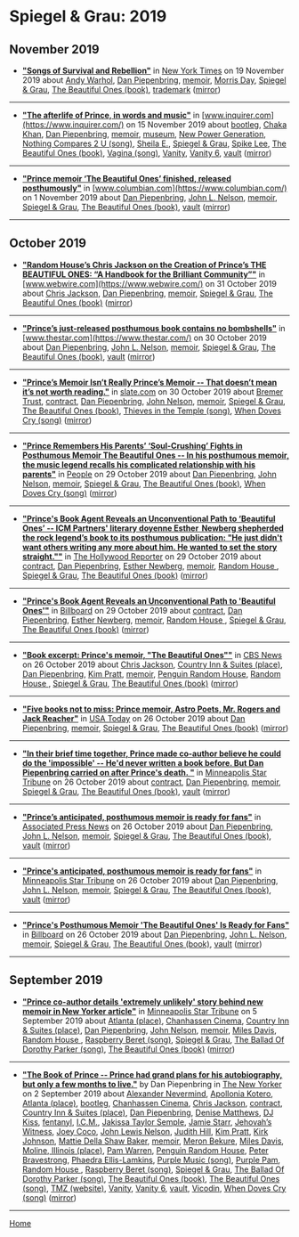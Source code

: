 # Spiegel & Grau: 2019

## November 2019

 - [**"Songs of Survival and Rebellion"**](https://www.nytimes.com/2019/11/19/books/review/me-elton-john.html) in [New York Times](https://www.nytimes.com/) on 19 November 2019 about [Andy Warhol](../../topics/andy-warhol/index.md), [Dan Piepenbring](../../topics/dan-piepenbring/index.md), [memoir](../../topics/memoir/index.md), [Morris Day](../../topics/morris-day/index.md), [Spiegel & Grau](../../topics/spiegel-grau/index.md), [The Beautiful Ones (book)](../../topics/book/the-beautiful-ones/index.md), [trademark](../../topics/trademark/index.md) ([mirror](https://web.archive.org/web/*/https://www.nytimes.com/2019/11/19/books/review/me-elton-john.html))

----

 - [**"The afterlife of Prince, in words and music"**](https://www.inquirer.com/entertainment/prince-1999-beautiful-ones-music-book-tom-petty-david-bowie-20191115.html) in [www.inquirer.com](https://www.inquirer.com/) on 15 November 2019 about [bootleg](../../topics/bootleg/index.md), [Chaka Khan](../../topics/chaka-khan/index.md), [Dan Piepenbring](../../topics/dan-piepenbring/index.md), [memoir](../../topics/memoir/index.md), [museum](../../topics/museum/index.md), [New Power Generation](../../topics/new-power-generation/index.md), [Nothing Compares 2 U (song)](../../topics/song/nothing-compares-2-u/index.md), [Sheila E.](../../topics/sheila-e/index.md), [Spiegel & Grau](../../topics/spiegel-grau/index.md), [Spike Lee](../../topics/spike-lee/index.md), [The Beautiful Ones (book)](../../topics/book/the-beautiful-ones/index.md), [Vagina (song)](../../topics/song/vagina/index.md), [Vanity](../../topics/vanity/index.md), [Vanity 6](../../topics/vanity-6/index.md), [vault](../../topics/vault/index.md) ([mirror](https://web.archive.org/web/*/https://www.inquirer.com/entertainment/prince-1999-beautiful-ones-music-book-tom-petty-david-bowie-20191115.html))

----

 - [**"Prince memoir ‘The Beautiful Ones’ finished, released posthumously"**](https://www.columbian.com/news/2019/nov/01/prince-memoir-the-beautiful-ones-finished-released-posthumously/) in [www.columbian.com](https://www.columbian.com/) on 1 November 2019 about [Dan Piepenbring](../../topics/dan-piepenbring/index.md), [John L. Nelson](../../topics/john-l-nelson/index.md), [memoir](../../topics/memoir/index.md), [Spiegel & Grau](../../topics/spiegel-grau/index.md), [The Beautiful Ones (book)](../../topics/book/the-beautiful-ones/index.md), [vault](../../topics/vault/index.md) ([mirror](https://web.archive.org/web/*/https://www.columbian.com/news/2019/nov/01/prince-memoir-the-beautiful-ones-finished-released-posthumously/))

----

## October 2019

 - [**"Random House’s Chris Jackson on the Creation of Prince’s THE BEAUTIFUL ONES: “A Handbook for the Brilliant Community”"**](https://www.webwire.com/ViewPressRel.asp?aId=249276) in [www.webwire.com](https://www.webwire.com/) on 31 October 2019 about [Chris Jackson](../../topics/chris-jackson/index.md), [Dan Piepenbring](../../topics/dan-piepenbring/index.md), [memoir](../../topics/memoir/index.md), [Spiegel & Grau](../../topics/spiegel-grau/index.md), [The Beautiful Ones (book)](../../topics/book/the-beautiful-ones/index.md) ([mirror](https://web.archive.org/web/*/https://www.webwire.com/ViewPressRel.asp?aId=249276))

----

 - [**"Prince’s just-released posthumous book contains no bombshells"**](https://www.thestar.com/entertainment/books/2019/10/30/princes-just-released-posthumous-book-contains-no-bombshells.html) in [www.thestar.com](https://www.thestar.com/) on 30 October 2019 about [Dan Piepenbring](../../topics/dan-piepenbring/index.md), [John L. Nelson](../../topics/john-l-nelson/index.md), [memoir](../../topics/memoir/index.md), [Spiegel & Grau](../../topics/spiegel-grau/index.md), [The Beautiful Ones (book)](../../topics/book/the-beautiful-ones/index.md), [vault](../../topics/vault/index.md) ([mirror](https://web.archive.org/web/*/https://www.thestar.com/entertainment/books/2019/10/30/princes-just-released-posthumous-book-contains-no-bombshells.html))

----

 - [**"Prince’s Memoir Isn’t Really Prince’s Memoir -- That doesn’t mean it’s not worth reading."**](https://slate.com/culture/2019/10/prince-memoir-book-review-the-beautiful-ones.html) in [slate.com](https://slate.com/) on 30 October 2019 about [Bremer Trust](../../topics/bremer-trust/index.md), [contract](../../topics/contract/index.md), [Dan Piepenbring](../../topics/dan-piepenbring/index.md), [John Nelson](../../topics/john-nelson/index.md), [memoir](../../topics/memoir/index.md), [Spiegel & Grau](../../topics/spiegel-grau/index.md), [The Beautiful Ones (book)](../../topics/book/the-beautiful-ones/index.md), [Thieves in the Temple (song)](../../topics/song/thieves-in-the-temple/index.md), [When Doves Cry (song)](../../topics/song/when-doves-cry/index.md) ([mirror](https://web.archive.org/web/*/https://slate.com/culture/2019/10/prince-memoir-book-review-the-beautiful-ones.html))

----

 - [**"Prince Remembers His Parents’ ‘Soul-Crushing’ Fights in Posthumous Memoir The Beautiful Ones -- In his posthumous memoir, the music legend recalls his complicated relationship with his parents"**](https://people.com/music/prince-recalls-parents-fights-in-posthumous-memoir-the-beautiful-ones/) in [People](https://people.com/) on 29 October 2019 about [Dan Piepenbring](../../topics/dan-piepenbring/index.md), [John Nelson](../../topics/john-nelson/index.md), [memoir](../../topics/memoir/index.md), [Spiegel & Grau](../../topics/spiegel-grau/index.md), [The Beautiful Ones (book)](../../topics/book/the-beautiful-ones/index.md), [When Doves Cry (song)](../../topics/song/when-doves-cry/index.md) ([mirror](https://web.archive.org/web/*/https://people.com/music/prince-recalls-parents-fights-in-posthumous-memoir-the-beautiful-ones/))

----

 - [**"Prince's Book Agent Reveals an Unconventional Path to ‘Beautiful Ones’ -- ICM Partners' literary doyenne Esther  Newberg shepherded the rock legend’s book to its posthumous publication: "He just didn't want others writing any more about him. He wanted to set the story straight.""**](https://www.hollywoodreporter.com/news/princes-memoir-beautiful-took-an-unconventional-path-bookshelves-1250555) in [The Hollywood Reporter](https://www.hollywoodreporter.com/) on 29 October 2019 about [contract](../../topics/contract/index.md), [Dan Piepenbring](../../topics/dan-piepenbring/index.md), [Esther Newberg](../../topics/esther-newberg/index.md), [memoir](../../topics/memoir/index.md), [Random House ](../../topics/random-house/index.md), [Spiegel & Grau](../../topics/spiegel-grau/index.md), [The Beautiful Ones (book)](../../topics/book/the-beautiful-ones/index.md) ([mirror](https://web.archive.org/web/*/https://www.hollywoodreporter.com/news/princes-memoir-beautiful-took-an-unconventional-path-bookshelves-1250555))

----

 - [**"Prince's Book Agent Reveals an Unconventional Path to 'Beautiful Ones'"**](https://www.billboard.com/articles/columns/rock/8541301/prince-book-agent-talks-beautiful-ones-memoir) in [Billboard](https://www.billboard.com/) on 29 October 2019 about [contract](../../topics/contract/index.md), [Dan Piepenbring](../../topics/dan-piepenbring/index.md), [Esther Newberg](../../topics/esther-newberg/index.md), [memoir](../../topics/memoir/index.md), [Random House ](../../topics/random-house/index.md), [Spiegel & Grau](../../topics/spiegel-grau/index.md), [The Beautiful Ones (book)](../../topics/book/the-beautiful-ones/index.md) ([mirror](https://web.archive.org/web/*/https://www.billboard.com/articles/columns/rock/8541301/prince-book-agent-talks-beautiful-ones-memoir))

----

 - [**"Book excerpt: Prince's memoir, "The Beautiful Ones""**](https://www.cbsnews.com/news/book-excerpt-prince-memoir-the-beautiful-ones/) in [CBS News](https://www.cbsnews.com/) on 26 October 2019 about [Chris Jackson](../../topics/chris-jackson/index.md), [Country Inn & Suites (place)](../../topics/place/country-inn-suites/index.md), [Dan Piepenbring](../../topics/dan-piepenbring/index.md), [Kim Pratt](../../topics/kim-pratt/index.md), [memoir](../../topics/memoir/index.md), [Penguin Random House](../../topics/penguin-random-house/index.md), [Random House ](../../topics/random-house/index.md), [Spiegel & Grau](../../topics/spiegel-grau/index.md), [The Beautiful Ones (book)](../../topics/book/the-beautiful-ones/index.md) ([mirror](https://web.archive.org/web/*/https://www.cbsnews.com/news/book-excerpt-prince-memoir-the-beautiful-ones/))

----

 - [**"Five books not to miss: Prince memoir, Astro Poets, Mr. Rogers and Jack Reacher"**](https://usatoday.com/story/entertainment/books/2019/10/26/new-books-prince-memoir-astro-poets-mr-rogers-jack-reacher/2458082001/) in [USA Today](https://usatoday.com/) on 26 October 2019 about [Dan Piepenbring](../../topics/dan-piepenbring/index.md), [memoir](../../topics/memoir/index.md), [Spiegel & Grau](../../topics/spiegel-grau/index.md), [The Beautiful Ones (book)](../../topics/book/the-beautiful-ones/index.md) ([mirror](https://web.archive.org/web/*/https://usatoday.com/story/entertainment/books/2019/10/26/new-books-prince-memoir-astro-poets-mr-rogers-jack-reacher/2458082001/))

----

 - [**"In their brief time together, Prince made co-author believe he could do the 'impossible' -- He'd never written a book before. But Dan Piepenbring carried on after Prince's death. "**](http://www.startribune.com/in-their-brief-time-together-prince-made-co-author-believe-he-could-do-the-impossible/563845862/) in [Minneapolis Star Tribune](http://www.startribune.com/) on 26 October 2019 about [contract](../../topics/contract/index.md), [Dan Piepenbring](../../topics/dan-piepenbring/index.md), [memoir](../../topics/memoir/index.md), [Spiegel & Grau](../../topics/spiegel-grau/index.md), [The Beautiful Ones (book)](../../topics/book/the-beautiful-ones/index.md), [vault](../../topics/vault/index.md) ([mirror](https://web.archive.org/web/*/http://www.startribune.com/in-their-brief-time-together-prince-made-co-author-believe-he-could-do-the-impossible/563845862/))

----

 - [**"Prince’s anticipated, posthumous memoir is ready for fans"**](https://apnews.com/3b915e466906421c90d0d42fcbbaef47) in [Associated Press News](https://apnews.com/) on 26 October 2019 about [Dan Piepenbring](../../topics/dan-piepenbring/index.md), [John L. Nelson](../../topics/john-l-nelson/index.md), [memoir](../../topics/memoir/index.md), [Spiegel & Grau](../../topics/spiegel-grau/index.md), [The Beautiful Ones (book)](../../topics/book/the-beautiful-ones/index.md), [vault](../../topics/vault/index.md) ([mirror](https://web.archive.org/web/*/https://apnews.com/3b915e466906421c90d0d42fcbbaef47))

----

 - [**"Prince's anticipated, posthumous memoir is ready for fans"**](http://www.startribune.com/prince-s-anticipated-posthumous-memoir-is-ready-for-fans/563912692/) in [Minneapolis Star Tribune](http://www.startribune.com/) on 26 October 2019 about [Dan Piepenbring](../../topics/dan-piepenbring/index.md), [John L. Nelson](../../topics/john-l-nelson/index.md), [memoir](../../topics/memoir/index.md), [Spiegel & Grau](../../topics/spiegel-grau/index.md), [The Beautiful Ones (book)](../../topics/book/the-beautiful-ones/index.md), [vault](../../topics/vault/index.md) ([mirror](https://web.archive.org/web/*/http://www.startribune.com/prince-s-anticipated-posthumous-memoir-is-ready-for-fans/563912692/))

----

 - [**"Prince's Posthumous Memoir 'The Beautiful Ones' Is Ready for Fans"**](https://www.billboard.com/articles/news/8540792/prince-posthumous-memoir-the-beautiful-ones-is-ready-for-fans) in [Billboard](https://www.billboard.com/) on 26 October 2019 about [Dan Piepenbring](../../topics/dan-piepenbring/index.md), [John L. Nelson](../../topics/john-l-nelson/index.md), [memoir](../../topics/memoir/index.md), [Spiegel & Grau](../../topics/spiegel-grau/index.md), [The Beautiful Ones (book)](../../topics/book/the-beautiful-ones/index.md), [vault](../../topics/vault/index.md) ([mirror](https://web.archive.org/web/*/https://www.billboard.com/articles/news/8540792/prince-posthumous-memoir-the-beautiful-ones-is-ready-for-fans))

----

## September 2019

 - [**"Prince co-author details 'extremely unlikely' story behind new memoir in New Yorker article"**](http://www.startribune.com/prince-co-author-details-extremely-unlikely-story-behind-new-memoir-in-new-yorker-article/559478242/) in [Minneapolis Star Tribune](http://www.startribune.com/) on 5 September 2019 about [Atlanta (place)](../../topics/place/atlanta/index.md), [Chanhassen Cinema](../../topics/chanhassen-cinema/index.md), [Country Inn & Suites (place)](../../topics/place/country-inn-suites/index.md), [Dan Piepenbring](../../topics/dan-piepenbring/index.md), [John Nelson](../../topics/john-nelson/index.md), [memoir](../../topics/memoir/index.md), [Miles Davis](../../topics/miles-davis/index.md), [Random House ](../../topics/random-house/index.md), [Raspberry Beret (song)](../../topics/song/raspberry-beret/index.md), [Spiegel & Grau](../../topics/spiegel-grau/index.md), [The Ballad Of Dorothy Parker (song)](../../topics/song/the-ballad-of-dorothy-parker/index.md), [The Beautiful Ones (book)](../../topics/book/the-beautiful-ones/index.md) ([mirror](https://web.archive.org/web/*/http://www.startribune.com/prince-co-author-details-extremely-unlikely-story-behind-new-memoir-in-new-yorker-article/559478242/))

----

 - [**"The Book of Prince -- Prince had grand plans for his autobiography, but only a few months to live."**](https://www.newyorker.com/magazine/2019/09/09/the-book-of-prince) by Dan Piepenbring in [The New Yorker](https://www.newyorker.com/) on 2 September 2019 about [Alexander Nevermind](../../topics/alexander-nevermind/index.md), [Apollonia Kotero](../../topics/apollonia-kotero/index.md), [Atlanta (place)](../../topics/place/atlanta/index.md), [bootleg](../../topics/bootleg/index.md), [Chanhassen Cinema](../../topics/chanhassen-cinema/index.md), [Chris Jackson](../../topics/chris-jackson/index.md), [contract](../../topics/contract/index.md), [Country Inn & Suites (place)](../../topics/place/country-inn-suites/index.md), [Dan Piepenbring](../../topics/dan-piepenbring/index.md), [Denise Matthews](../../topics/denise-matthews/index.md), [DJ Kiss](../../topics/dj-kiss/index.md), [fentanyl](../../topics/fentanyl/index.md), [I.C.M.](../../topics/i-c-m/index.md), [Jakissa Taylor Semple](../../topics/jakissa-taylor-semple/index.md), [Jamie Starr](../../topics/jamie-starr/index.md), [Jehovah’s Witness](../../topics/jehovah-s-witness/index.md), [Joey Coco](../../topics/joey-coco/index.md), [John Lewis Nelson](../../topics/john-lewis-nelson/index.md), [Judith Hill](../../topics/judith-hill/index.md), [Kim Pratt](../../topics/kim-pratt/index.md), [Kirk Johnson](../../topics/kirk-johnson/index.md), [Mattie Della Shaw Baker](../../topics/mattie-della-shaw-baker/index.md), [memoir](../../topics/memoir/index.md), [Meron Bekure](../../topics/meron-bekure/index.md), [Miles Davis](../../topics/miles-davis/index.md), [Moline, Illinois (place)](../../topics/place/moline-illinois/index.md), [Pam Warren](../../topics/pam-warren/index.md), [Penguin Random House](../../topics/penguin-random-house/index.md), [Peter Bravestrong](../../topics/peter-bravestrong/index.md), [Phaedra Ellis-Lamkins](../../topics/phaedra-ellis-lamkins/index.md), [Purple Music (song)](../../topics/song/purple-music/index.md), [Purple Pam](../../topics/purple-pam/index.md), [Random House ](../../topics/random-house/index.md), [Raspberry Beret (song)](../../topics/song/raspberry-beret/index.md), [Spiegel & Grau](../../topics/spiegel-grau/index.md), [The Ballad Of Dorothy Parker (song)](../../topics/song/the-ballad-of-dorothy-parker/index.md), [The Beautiful Ones (book)](../../topics/book/the-beautiful-ones/index.md), [The Beautiful Ones (song)](../../topics/song/the-beautiful-ones/index.md), [TMZ (website)](../../topics/website/tmz/index.md), [Vanity](../../topics/vanity/index.md), [Vanity 6](../../topics/vanity-6/index.md), [vault](../../topics/vault/index.md), [Vicodin](../../topics/vicodin/index.md), [When Doves Cry (song)](../../topics/song/when-doves-cry/index.md) ([mirror](https://web.archive.org/web/*/https://www.newyorker.com/magazine/2019/09/09/the-book-of-prince))

----

[Home](../)
